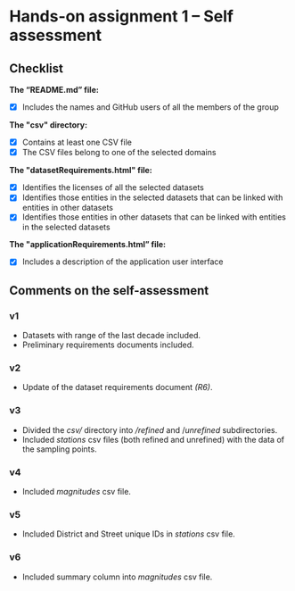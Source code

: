 # Hands-on assignment 1 – Self assessment #

## Checklist ##

**The “README.md” file:**

- [X] Includes the names and GitHub users of all the members of the group

**The "csv" directory:**

- [X] Contains at least one CSV file 
- [X] The CSV files belong to one of the selected domains

**The "datasetRequirements.html" file:**

- [X] Identifies the licenses of all the selected datasets
- [X] Identifies those entities in the selected datasets that can be linked with entities in other datasets
- [X] Identifies those entities in other datasets that can be linked with entities in the selected datasets 

**The "applicationRequirements.html” file:**

- [X] Includes a description of the application user interface

## Comments on the self-assessment ##

### v1
* Datasets with range of the last decade included.
* Preliminary requirements documents included.
### v2
* Update of the dataset requirements document _(R6)_.
### v3
* Divided the _csv/_ directory into _/refined_ and /_unrefined_ subdirectories.
* Included _stations_ csv files (both refined and unrefined) with the data of the sampling points.
### v4
* Included _magnitudes_ csv file.
### v5
* Included District and Street unique IDs in _stations_ csv file.
### v6
* Included summary column into _magnitudes_ csv file.